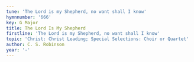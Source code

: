 ```yaml
---
tune: 'The Lord is my Shepherd, no want shall I know'
hymnnumber: '666'
key: G Major
title: The Lord Is My Shepherd
firstline: 'The Lord is my Shepherd, no want shall I know'
topic: 'Christ: Christ Leading; Special Selections: Choir or Quartet'
author: C. S. Robinson
year: '-'
---
```

